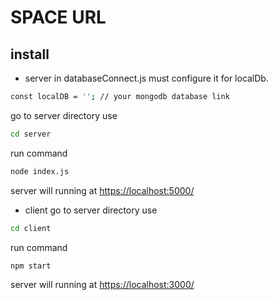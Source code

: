 # SPACE URL

## install
- server
in databaseConnect.js must configure it for localDb.
```sh
const localDB = ''; // your mongodb database link
```
go to server directory use
```sh
cd server
```
run command
```sh
node index.js
```
server will running at [https://localhost:5000/](https://localhost:5000/)


- client
go to server directory use
```sh
cd client
```
run command
```sh
npm start
```
server will running at [https://localhost:3000/](https://localhost:3000/)